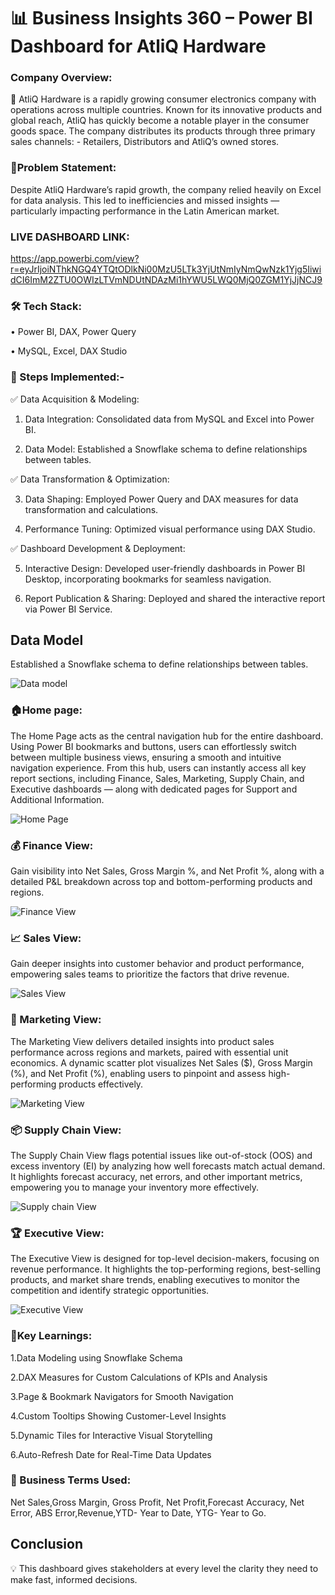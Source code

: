 # 📊 Business Insights 360 – Power BI Dashboard for AtliQ Hardware

### Company Overview:
🚀 AtliQ Hardware is a rapidly growing consumer electronics company with operations across multiple countries. Known for its innovative products and global reach, AtliQ has quickly become a notable player in the consumer goods space. The company distributes its products through three primary sales channels: - Retailers, Distributors and AtliQ’s owned stores.

### 🎯Problem Statement:
Despite AtliQ Hardware’s rapid growth, the company relied heavily on Excel for data analysis. This led to inefficiencies and missed insights — particularly impacting performance in the Latin American market.

### LIVE DASHBOARD LINK:
https://app.powerbi.com/view?r=eyJrIjoiNThkNGQ4YTQtODlkNi00MzU5LTk3YjUtNmIyNmQwNzk1Yjg5IiwidCI6ImM2ZTU0OWIzLTVmNDUtNDAzMi1hYWU5LWQ0MjQ0ZGM1YjJjNCJ9


### 🛠 Tech Stack:

•	Power BI, DAX, Power Query

•	MySQL, Excel, DAX Studio


### 🔧 Steps Implemented:-

✅	Data Acquisition & Modeling:

1.	Data Integration: Consolidated data from MySQL and Excel into Power BI.

2.	Data Model: Established a Snowflake schema to define relationships between tables.

✅	Data Transformation & Optimization:

3.	Data Shaping: Employed Power Query and DAX measures for data transformation and calculations.

4.	Performance Tuning: Optimized visual performance using DAX Studio.

✅	Dashboard Development & Deployment:

5.	Interactive Design: Developed user-friendly dashboards in Power BI Desktop, incorporating bookmarks for seamless navigation.

6.	Report Publication & Sharing: Deployed and shared the interactive report via Power BI Service.
       



## Data Model

Established a Snowflake schema to define relationships between tables.



![Data model](https://github.com/user-attachments/assets/bacd3461-7e5d-419f-86e7-d6cc39d172e5)

### 🏠Home page:

The Home Page acts as the central navigation hub for the entire dashboard.
Using Power BI bookmarks and buttons, users can effortlessly switch between multiple business views, ensuring a smooth and intuitive navigation experience.
From this hub, users can instantly access all key report sections, including Finance, Sales, Marketing, Supply Chain, and Executive dashboards — along with dedicated pages for Support and Additional Information.



![Home Page](https://github.com/user-attachments/assets/93243628-194e-4039-a912-9c9faa3f57a8)

###  💰 Finance View:
Gain visibility into Net Sales, Gross Margin %, and Net Profit %, along with a detailed P&L breakdown across top and bottom-performing products and regions.

![Finance View](https://github.com/user-attachments/assets/05fee15c-9586-4bb3-88c4-9bafe878cf14)


 ### 📈 Sales View:
Gain deeper insights into customer behavior and product performance, empowering sales teams to prioritize the factors that drive revenue.



![Sales View](https://github.com/user-attachments/assets/c218ce3d-d75a-4861-a6c1-bf6167a27a0b)

### 📢 Marketing View:
The Marketing View delivers detailed insights into product sales performance across regions and markets, paired with essential unit economics. A dynamic scatter plot visualizes Net Sales ($), Gross Margin (%), and Net Profit (%), enabling users to pinpoint and assess high-performing products effectively.




![Marketing View](https://github.com/user-attachments/assets/13f69879-b2e1-463c-ba7f-8e23cac31bf1)


### 📦 Supply Chain View:
The Supply Chain View flags potential issues like out-of-stock (OOS) and excess inventory (EI) by analyzing how well forecasts match actual demand. It highlights forecast accuracy, net errors, and other important metrics, empowering you to manage your inventory more effectively.


![Supply chain View](https://github.com/user-attachments/assets/47aebbe0-955f-422e-a6f6-6c44ea6ad787)


### 🏆 Executive View:
The Executive View is designed for top-level decision-makers, focusing on revenue performance. It highlights the top-performing regions, best-selling products, and market share trends, enabling executives to monitor the competition and identify strategic opportunities.


![Executive View](https://github.com/user-attachments/assets/f2a9637a-bae8-4868-8082-009a4bdf0484)



### 🔹Key Learnings:

1.Data Modeling using Snowflake Schema

2.DAX Measures for Custom Calculations of KPIs and Analysis

3.Page & Bookmark Navigators for Smooth Navigation

4.Custom Tooltips Showing Customer-Level Insights

5.Dynamic Tiles for Interactive Visual Storytelling

6.Auto-Refresh Date for Real-Time Data Updates

###  🔹 Business Terms Used:

Net Sales,Gross Margin, Gross Profit, Net Profit,Forecast Accuracy, Net Error, ABS Error,Revenue,YTD- Year to Date, YTG- Year to Go.

## Conclusion

💡 This dashboard gives stakeholders at every level the clarity they need to make fast, informed decisions.


